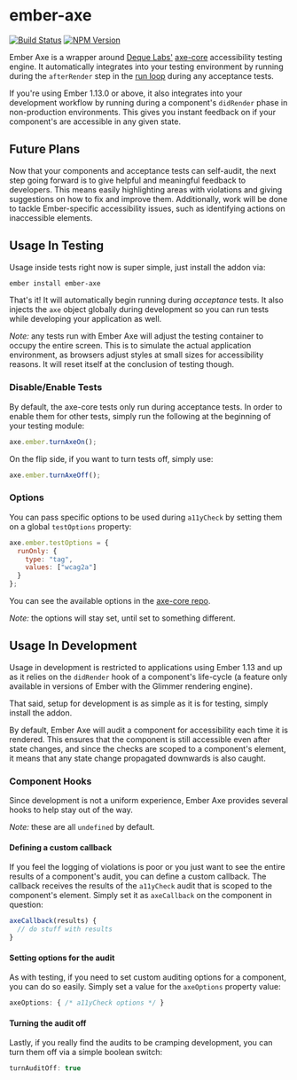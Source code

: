 # ember-axe

[![Build Status](https://travis-ci.org/trentmwillis/ember-axe.svg?branch=master)](https://travis-ci.org/trentmwillis/ember-axe)
[![NPM Version](https://badge.fury.io/js/ember-axe.svg)](http://badge.fury.io/js/ember-axe)

Ember Axe is a wrapper around [Deque Labs'](https://github.com/dequelabs)
[axe-core](https://github.com/dequelabs/axe-core) accessibility testing engine.
It automatically integrates into your testing environment by running during the
`afterRender` step in the [run loop](http://guides.emberjs.com/v1.10.0/understanding-ember/run-loop/)
during any acceptance tests.

If you're using Ember 1.13.0 or above, it also integrates into your development
workflow by running during a component's `didRender` phase in non-production
environments. This gives you instant feedback on if your component's are
accessible in any given state.

## Future Plans

Now that your components and acceptance tests can self-audit, the next step
going forward is to give helpful and meaningful feedback to developers. This
means easily highlighting areas with violations and giving suggestions on how to
fix and improve them. Additionally, work will be done to tackle Ember-specific
accessibility issues, such as identifying actions on inaccessible elements.

## Usage In Testing

Usage inside tests right now is super simple, just install the addon via:

```bash
ember install ember-axe
```

That's it! It will automatically begin running during _acceptance_ tests. It
also injects the `axe` object globally during development so you can run tests
while developing your application as well.

_Note:_ any tests run with Ember Axe will adjust the testing container to occupy
the entire screen. This is to simulate the actual application environment, as
browsers adjust styles at small sizes for accessibility reasons. It will reset
itself at the conclusion of testing though.

### Disable/Enable Tests

By default, the axe-core tests only run during acceptance tests. In order to
enable them for other tests, simply run the following at the beginning of your
testing module:

```javascript
axe.ember.turnAxeOn();
```

On the flip side, if you want to turn tests off, simply use:

```javascript
axe.ember.turnAxeOff();
```

### Options

You can pass specific options to be used during `a11yCheck` by setting them on a
global `testOptions` property:

```javascript
axe.ember.testOptions = {
  runOnly: {
    type: "tag",
    values: ["wcag2a"]
  }
};
```

You can see the available options in the [axe-core repo](https://github.com/dequelabs/axe-core/blob/master/doc/API.md#b-options-parameter).

_Note:_ the options will stay set, until set to something different.

## Usage In Development

Usage in development is restricted to applications using Ember 1.13 and up as it
relies on the `didRender` hook of a component's life-cycle (a feature only
available in versions of Ember with the Glimmer rendering engine).

That said, setup for development is as simple as it is for testing, simply
install the addon.

By default, Ember Axe will audit a component for accessibility each time it is
rendered. This ensures that the component is still accessible even after state
changes, and since the checks are scoped to a component's element, it means that
any state change propagated downwards is also caught.

### Component Hooks

Since development is not a uniform experience, Ember Axe provides several hooks
to help stay out of the way.

_Note:_ these are all `undefined` by default.

#### Defining a custom callback

If you feel the logging of violations is poor or you just want to see the entire
results of a component's audit, you can define a custom callback. The callback
receives the results of the `a11yCheck` audit that is scoped to the component's
element. Simply set it as `axeCallback` on the component in question:

```javascript
axeCallback(results) {
  // do stuff with results
}
```

#### Setting options for the audit

As with testing, if you need to set custom auditing options for a component, you
can do so easily. Simply set a value for the `axeOptions` property value:

```javascript
axeOptions: { /* a11yCheck options */ }
```

#### Turning the audit off

Lastly, if you really find the audits to be cramping development, you can turn
them off via a simple boolean switch:

```javascript
turnAuditOff: true
```
